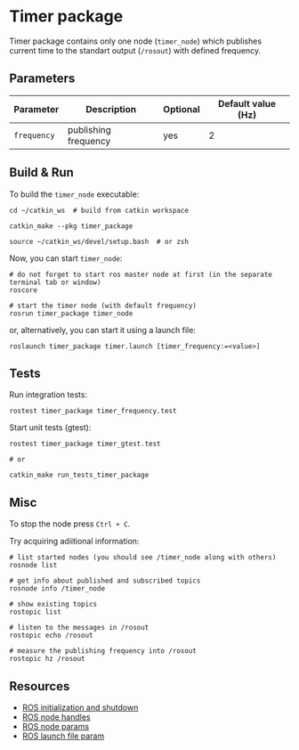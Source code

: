 # Timer package

Timer package contains only one node (`timer_node`) which publishes current time to the standart output (`/rosout`) 
with defined frequency.

## Parameters

| Parameter     | Description   |    Optional   |  Default value (Hz) |
| ------------- | ------------- | ------------- | -------------- |
| `frequency`   | publishing frequency | yes | 2 |


## Build & Run

To build the `timer_node` executable:

```shell
cd ~/catkin_ws  # build from catkin workspace

catkin_make --pkg timer_package

source ~/catkin_ws/devel/setup.bash  # or zsh
```

Now, you can start `timer_node`:

```shell
# do not forget to start ros master node at first (in the separate terminal tab or window)
roscore

# start the timer node (with default frequency)
rosrun timer_package timer_node
```

or, alternatively, you can start it using a launch file:
```shell
roslaunch timer_package timer.launch [timer_frequency:=<value>]
```

## Tests

Run integration tests:
```shell
rostest timer_package timer_frequency.test
```

Start unit tests (gtest):
```shell
rostest timer_package timer_gtest.test

# or

catkin_make run_tests_timer_package
```

## Misc

To stop the node press `Ctrl + C`.

Try acquiring adiitional information:

```shell
# list started nodes (you should see /timer_node along with others)
rosnode list

# get info about published and subscribed topics 
rosnode info /timer_node

# show existing topics
rostopic list

# listen to the messages in /rosout
rostopic echo /rosout

# measure the publishing frequency into /rosout
rostopic hz /rosout 
```
## Resources
- [ROS initialization and shutdown](http://wiki.ros.org/roscpp/Overview/Initialization%20and%20Shutdown)
- [ROS node handles](http://wiki.ros.org/roscpp/Overview/NodeHandles)
- [ROS node params](http://wiki.ros.org/roscpp_tutorials/Tutorials/Parameters)
- [ROS launch file param](http://wiki.ros.org/roslaunch/XML/param)
